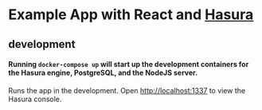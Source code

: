 # Example App with React and [Hasura](https://hasura.io/) 

## development
#### Running `docker-compose up` will start up the development containers for the Hasura engine, PostgreSQL, and the NodeJS server.

Runs the app in the development.
Open [http://localhost:1337](http://localhost:1337) to view the Hasura console.
